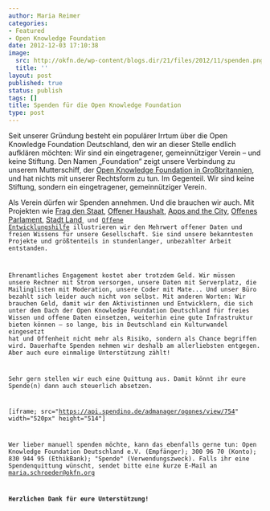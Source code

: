 ```yaml
---
author: Maria Reimer
categories:
- Featured
- Open Knowledge Foundation
date: 2012-12-03 17:10:38
image:
  src: http://okfn.de/wp-content/blogs.dir/21/files/2012/11/spenden.png
  title: ''
layout: post
published: true
status: publish
tags: []
title: Spenden für die Open Knowledge Foundation
type: post
---
```


Seit unserer Gründung besteht ein populärer Irrtum über die Open Knowledge Foundation Deutschland, den wir an dieser Stelle endlich aufklären möchten: Wir sind ein eingetragener, gemeinnütziger Verein – und keine Stiftung. Den Namen „Foundation“ zeigt unsere Verbindung zu unserem Mutterschiff, der [Open Knowledge Foundation in Großbritannien](http://www.okfn.org/), und hat nichts mit unserer Rechtsform zu tun. Im Gegenteil. Wir sind keine Stiftung, sondern ein eingetragener, gemeinnütziger Verein.

Als Verein dürfen wir Spenden annehmen. Und die brauchen wir auch. Mit Projekten wie [Frag den Staat](http://www.fragdenstaat.de/), [Offener Haushalt](http://bund.offenerhaushalt.de/), [Apps and the City](http://www.appsandthecity.net/), [Offenes Parlament](http://offenesparlament.de/), [Stadt Land <Code>](http://www.stadtlandcode.de) und [Offene Entwicklungshilfe](http://www.offene-entwicklungshilfe.de/) illustrieren wir den Mehrwert offener Daten und freien Wissens für unsere Gesellschaft. Sie sind unsere bekanntesten Projekte und größtenteils in stundenlanger, unbezahlter Arbeit entstanden.

Ehrenamtliches Engagement kostet aber trotzdem Geld. Wir müssen unsere Rechner mit Strom versorgen, unsere Daten mit Serverplatz, die Mailinglisten mit Moderation, unsere Coder mit Mate... Und unser Büro bezahlt sich leider auch nicht von selbst. Mit anderen Worten: Wir brauchen Geld, damit wir den Aktivistinnen und Entwicklern, die sich unter dem Dach der Open Knowledge Foundation Deutschland für freies Wissen und offene Daten einsetzen, weiterhin eine gute Infrastruktur bieten können – so lange, bis in Deutschland ein Kulturwandel eingesetzt hat und Offenheit nicht mehr als Risiko, sondern als Chance begriffen wird. Dauerhafte Spenden nehmen wir deshalb am allerliebsten entgegen. Aber auch eure einmalige Unterstützung zählt!

Sehr gern stellen wir euch eine Quittung aus. Damit könnt ihr eure Spende(n) dann auch steuerlich absetzen.

[iframe; src="https://api.spendino.de/admanager/ogones/view/754" width="520px" height="514"]

Wer lieber manuell spenden möchte, kann das ebenfalls gerne tun: Open Knowledge Foundation Deutschland e.V. (Empfänger); 300 96 70 (Konto); 830 944 95 (EthikBank); "Spende" (Verwendungszweck). Falls ihr eine Spendenquittung wünscht, sendet bitte eine kurze E-Mail an maria.schroeder@okfn.org

**Herzlichen Dank für eure Unterstützung!**